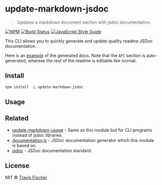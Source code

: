 # update-markdown-jsdoc

> Updates a markdown document section with jsdoc documentation.

[![NPM](https://img.shields.io/npm/v/update-markdown-jsdoc.svg)](https://www.npmjs.com/package/update-markdown-jsdoc) [![Build Status](https://travis-ci.com/transitive-bullshit/update-markdown-jsdoc.svg?branch=master)](https://travis-ci.com/transitive-bullshit/update-markdown-jsdoc) [![JavaScript Style Guide](https://img.shields.io/badge/code_style-standard-brightgreen.svg)](https://standardjs.com)

This CLI allows you to quickly generate and update quality readme JSDoc documentation.

Here is an [example](https://github.com/transitive-bullshit/puppeteer-github) of the generated docs. Note that the `API` section is auto-generated, whereas the rest of the readme is editable like normal.

## Install

```bash
npm install -g update-markdown-jsdoc
```

## Usage

<!-- Generated by documentation.js. Update this documentation by updating the source code. -->

## Related

-   [update-markdown-usage](https://github.com/transitive-bullshit/update-markdown-usage) - Same as this module but for CLI programs instead of jsdoc libraries.
-   [documentation.js](https://github.com/documentationjs/documentation) - JSDoc documentation generator which this module is based on.
-   [jsdoc](http://usejsdoc.org/) - JSDoc documentation standard.

## License

MIT © [Travis Fischer](https://transitivebullsh.it)
